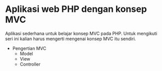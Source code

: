 # Aplikasi web PHP dengan konsep MVC #
Aplikasi sederhana untuk belajar konsep MVC pada PHP. Untuk mengikuti seri ini kalian harus mengerti mengenai konsep MVC itu sendiri.

*  Pengertian MVC
    * Model
    * View
    * Controller
    
